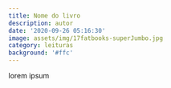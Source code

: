 ```yaml
---
title: Nome do livro
description: autor
date: '2020-09-26 05:16:30'
image: assets/img/17fatbooks-superJumbo.jpg
category: leituras
background: '#ffc'
---
```

lorem ipsum
